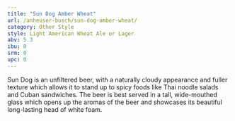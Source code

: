 ```yaml
---
title: "Sun Dog Amber Wheat"
url: /anheuser-busch/sun-dog-amber-wheat/
category: Other Style
style: Light American Wheat Ale or Lager
abv: 5.3
ibu: 0
srm: 0
upc: 0
---
```

Sun Dog is an unfiltered beer, with a naturally cloudy appearance and fuller texture which allows it to stand up to spicy foods like Thai noodle salads and Cuban sandwiches.  The beer is best served in a tall, wide-mouthed glass which opens up the aromas of the beer and showcases its beautiful long-lasting head of white foam.
